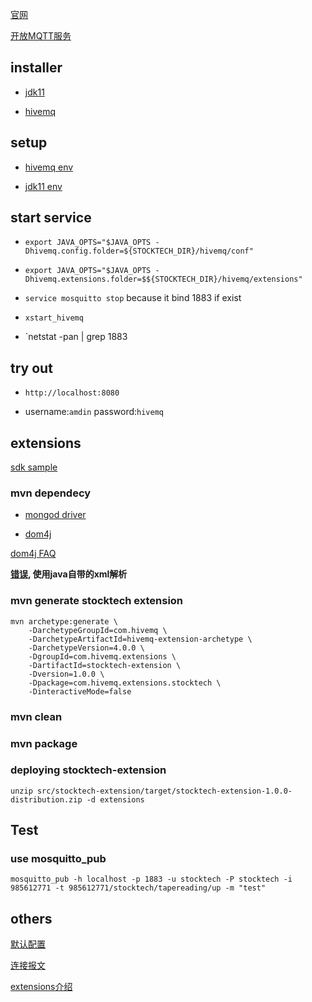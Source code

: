 
[官网](https://www.hivemq.com)

[开放MQTT服务](https://github.com/mqtt/mqtt.github.io/wiki/public_brokers)

## installer

- [jdk11](https://www.oracle.com/technetwork/java/javase/downloads/jdk11-downloads-5066655.html)

- [hivemq](https://www.hivemq.com/downloads/download-hivemq/)


## setup

- [hivemq env](https://github.com/qrsforever/opt/blob/master/hivemq/.env.sh)

- [jdk11 env](https://github.com/qrsforever/opt/blob/master/jdk/.env.sh)


## start service

- `export JAVA_OPTS="$JAVA_OPTS -Dhivemq.config.folder=${STOCKTECH_DIR}/hivemq/conf"`

- `export JAVA_OPTS="$JAVA_OPTS -Dhivemq.extensions.folder=$${STOCKTECH_DIR}/hivemq/extensions"`

- `service mosquitto stop` because it bind 1883 if exist

- `xstart_hivemq`

- `netstat -pan | grep 1883

## try out

- `http://localhost:8080 `

- username:`amdin` password:`hivemq`

## extensions

[sdk sample](https://github.com/hivemq/hivemq-extension-sdk)

### mvn dependecy

- [mongod driver](https://github.com/mongodb/mongo-java-driver)

- [dom4j](https://dom4j.github.io/)

[dom4j FAQ](https://github.com/dom4j/dom4j/wiki/FAQ)
 
**[错误](https://my.oschina.net/u/2438514/blog/534450#comments), 使用java自带的xml解析**

### mvn generate stocktech extension

    mvn archetype:generate \
        -DarchetypeGroupId=com.hivemq \
        -DarchetypeArtifactId=hivemq-extension-archetype \
        -DarchetypeVersion=4.0.0 \
        -DgroupId=com.hivemq.extensions \
        -DartifactId=stocktech-extension \
        -Dversion=1.0.0 \
        -Dpackage=com.hivemq.extensions.stocktech \
        -DinteractiveMode=false

### mvn clean

### mvn package

### deploying stocktech-extension

    unzip src/stocktech-extension/target/stocktech-extension-1.0.0-distribution.zip -d extensions


## Test

### use mosquitto\_pub 

    mosquitto_pub -h localhost -p 1883 -u stocktech -P stocktech -i 985612771 -t 985612771/stocktech/tapereading/up -m "test"


## others

[默认配置](https://www.hivemq.com/docs/4.1/hivemq/configuration.html#default)

[连接报文](https://www.hivemq.com/blog/mqtt-essentials-part-3-client-broker-connection-establishment/)

[extensions介绍](https://www.hivemq.com/docs/4/extensions/introduction.html)
